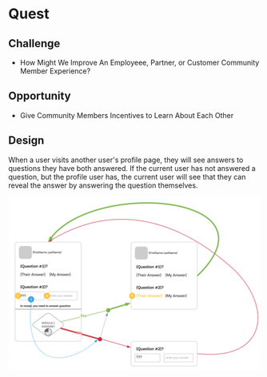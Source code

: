 # Quest
## Challenge
- How Might We Improve An Employeee, Partner, or Customer Community Member Experience?
## Opportunity
- Give Community Members Incentives to Learn About Each Other
## Design
When a user visits another user's profile page, they will see answers to questions they have both answered. If the current user has not answered a question, but the profile user has, the current user will see that they can reveal the answer by answering the question themselves.


![Behavior Design](diagrams/behavior-design.svg)

